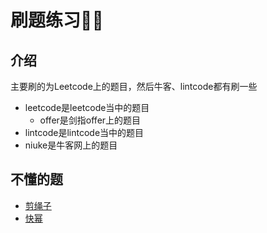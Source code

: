 # 刷题练习👨‍💻
## 介绍
主要刷的为Leetcode上的题目，然后牛客、lintcode都有刷一些
* leetcode是leetcode当中的题目
  * offer是剑指offer上的题目
* lintcode是lintcode当中的题目
* niuke是牛客网上的题目

## 不懂的题
* [剪绳子](https://leetcode-cn.com/problems/jian-sheng-zi-lcof/)
* [快幂](https://leetcode-cn.com/problems/shu-zhi-de-zheng-shu-ci-fang-lcof/)
